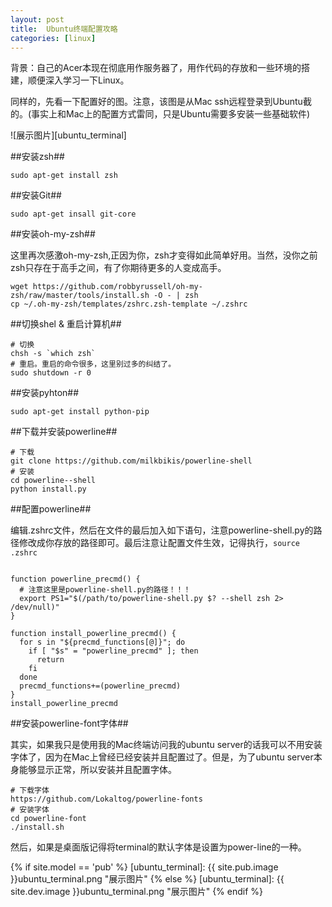 ```yaml
---
layout: post
title:  Ubuntu终端配置攻略
categories: [linux]
---
```


背景：自己的Acer本现在彻底用作服务器了，用作代码的存放和一些环境的搭建，顺便深入学习一下Linux。

同样的，先看一下配置好的图。注意，该图是从Mac ssh远程登录到Ubuntu截的。(事实上和Mac上的配置方式雷同，只是Ubuntu需要多安装一些基础软件)

![展示图片][ubuntu_terminal]


##安装zsh##

```shell
sudo apt-get install zsh
```


##安装Git##

```shell
sudo apt-get insall git-core
```

##安装oh-my-zsh##

这里再次感激oh-my-zsh,正因为你，zsh才变得如此简单好用。当然，没你之前zsh只存在于高手之间，有了你期待更多的人变成高手。

```shell
wget https://github.com/robbyrussell/oh-my-zsh/raw/master/tools/install.sh -O - | zsh
cp ~/.oh-my-zsh/templates/zshrc.zsh-template ~/.zshrc
```

##切换shel & 重启计算机##

```shell
# 切换
chsh -s `which zsh`
# 重启。重启的命令很多，这里别过多的纠结了。
sudo shutdown -r 0
```

##安装pyhton##

```shell
sudo apt-get install python-pip
```

##下载并安装powerline##

```
# 下载
git clone https://github.com/milkbikis/powerline-shell
# 安装
cd powerline--shell
python install.py
```

##配置powerline##

编辑.zshrc文件，然后在文件的最后加入如下语句，注意powerline-shell.py的路径修改成你存放的路径即可。最后注意让配置文件生效，记得执行，```source .zshrc```

```shell

function powerline_precmd() {
  # 注意这里是powerline-shell.py的路径！！！
  export PS1="$(/path/to/powerline-shell.py $? --shell zsh 2> /dev/null)"
}

function install_powerline_precmd() {
  for s in "${precmd_functions[@]}"; do
    if [ "$s" = "powerline_precmd" ]; then
      return
    fi
  done
  precmd_functions+=(powerline_precmd)
}
install_powerline_precmd
```

##安装powerline-font字体##

其实，如果我只是使用我的Mac终端访问我的ubuntu server的话我可以不用安装字体了，因为在Mac上曾经已经安装并且配置过了。但是，为了ubuntu server本身能够显示正常，所以安装并且配置字体。

```
# 下载字体
https://github.com/Lokaltog/powerline-fonts
# 安装字体
cd powerline-font
./install.sh
```

然后，如果是桌面版记得将terminal的默认字体是设置为power-line的一种。

{% if site.model == 'pub' %}
[ubuntu_terminal]:   {{ site.pub.image }}ubuntu_terminal.png "展示图片"
{% else %}
[ubuntu_terminal]:   {{ site.dev.image }}ubuntu_terminal.png "展示图片"
{% endif %}




